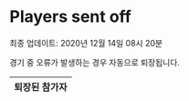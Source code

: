 # Players sent off
최종 업데이트: 2020년 12월 14일 08시 20분


경기 중 오류가 발생하는 경우 자동으로 퇴장됩니다.


| 퇴장된 참가자 |
|:---:|